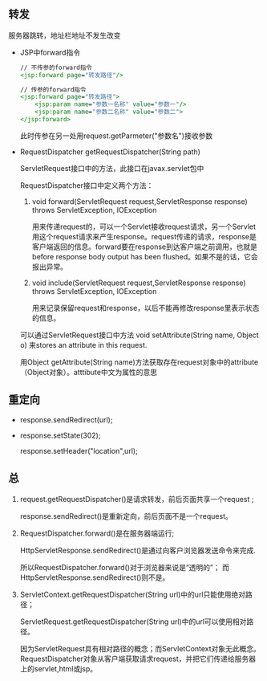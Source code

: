 ## 转发

服务器跳转，地址栏地址不发生改变

* JSP中forward指令
    ```jsp
    // 不传参的forward指令
    <jsp:forward page="转发路径"/>

    // 传参的forward指令
    <jsp:forward page="转发路径">
        <jsp:param name="参数一名称" value="参数一"/>
        <jsp:param name="参数二名称" value="参数二">
    </jsp:forward>
    ```
    此时传参在另一处用request.getParmeter("参数名")接收参数

* RequestDispatcher getRequestDispatcher(String path)
  
    ServletRequest接口中的方法，此接口在javax.servlet包中

    RequestDispatcher接口中定义两个方法：

    1. void forward(ServletRequest request,ServletResponse response) throws ServletException, IOException
        
        用来传递request的，可以一个Servlet接收request请求，另一个Servlet用这个request请求来产生response。request传递的请求，response是客户端返回的信息。forward要在response到达客户端之前调用，也就是 before response body output has been flushed。如果不是的话，它会报出异常。


    2. void include(ServletRequest request,ServletResponse response) throws ServletException, IOException
        
        用来记录保留request和response，以后不能再修改response里表示状态的信息。
    
    可以通过ServletRequest接口中方法 void setAttribute(String name, Object o) 来stores an attribute in this request. 

    用Object getAttribute(String name)方法获取存在request对象中的attribute（Object对象）。atttibute中文为属性的意思

## 重定向
* response.sendRedirect(url);

* response.setState(302);

    response.setHeader("location",url);

## 总

1. request.getRequestDispatcher()是请求转发，前后页面共享一个request ; 

    response.sendRedirect()是重新定向，前后页面不是一个request。

2. RequestDispatcher.forward()是在服务器端运行; 
   
    HttpServletResponse.sendRedirect()是通过向客户浏览器发送命令来完成. 

    所以RequestDispatcher.forward()对于浏览器来说是“透明的”； 而HttpServletResponse.sendRedirect()则不是。

3. ServletContext.getRequestDispatcher(String url)中的url只能使用绝对路径； 

    ServletRequest.getRequestDispatcher(String url)中的url可以使用相对路径。
    
    因为ServletRequest具有相对路径的概念；而ServletContext对象无此概念。RequestDispatcher对象从客户端获取请求request，并把它们传递给服务器上的servlet,html或jsp。
